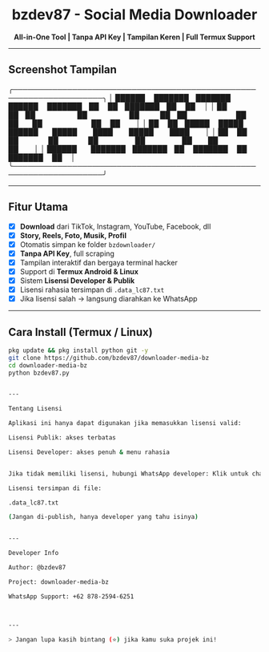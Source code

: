 <h1 align="center">bzdev87 - Social Media Downloader</h1>
<p align="center">
  <b>All-in-One Tool | Tanpa API Key | Tampilan Keren | Full Termux Support</b>
</p>

---

## Screenshot Tampilan

╭────────────────────────────────────────────────────────────────────╮ │ ██████  ███████ ███████ ██████  ███████ ██    ██ ███████ ██    ██  │ │ ██   ██ ██      ██      ██   ██ ██       ██  ██  ██       ██  ██   │ │ ██   ██ █████   █████   ██████  █████     ████   █████     ████    │ │ ██   ██ ██      ██      ██      ██         ██    ██         ██     │ │ ██████  ███████ ███████ ██      ███████    ██    ███████    ██     │ ╰────────────────────────────────────────────────────────────────────╯

---

## Fitur Utama

- [x] **Download** dari TikTok, Instagram, YouTube, Facebook, dll
- [x] **Story, Reels, Foto, Musik, Profil**
- [x] Otomatis simpan ke folder `bzdownloader/`
- [x] **Tanpa API Key**, full scraping
- [x] Tampilan interaktif dan bergaya terminal hacker
- [x] Support di **Termux Android & Linux**
- [x] Sistem **Lisensi Developer & Publik**
- [x] Lisensi rahasia tersimpan di `.data_lc87.txt`
- [x] Jika lisensi salah → langsung diarahkan ke WhatsApp

---

## Cara Install (Termux / Linux)

```bash
pkg update && pkg install python git -y
git clone https://github.com/bzdev87/downloader-media-bz
cd downloader-media-bz
python bzdev87.py


---

Tentang Lisensi

Aplikasi ini hanya dapat digunakan jika memasukkan lisensi valid:

Lisensi Publik: akses terbatas

Lisensi Developer: akses penuh & menu rahasia


Jika tidak memiliki lisensi, hubungi WhatsApp developer: Klik untuk chat WhatsApp

Lisensi tersimpan di file:

.data_lc87.txt

(Jangan di-publish, hanya developer yang tahu isinya)


---

Developer Info

Author: @bzdev87

Project: downloader-media-bz

WhatsApp Support: +62 878-2594-6251



---

> Jangan lupa kasih bintang (⭐) jika kamu suka projek ini!
